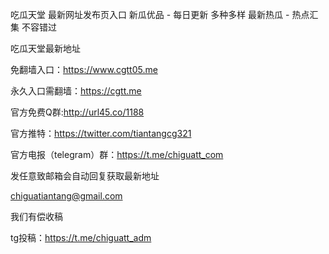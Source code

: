 吃瓜天堂 最新网址发布页入口
新瓜优品 - 每日更新 多种多样
最新热瓜 - 热点汇集 不容错过

吃瓜天堂最新地址

免翻墙入口：https://www.cgtt05.me

永久入口需翻墙：https://cgtt.me

官方免费Q群:http://url45.co/1188

官方推特：https://twitter.com/tiantangcg321

官方电报（telegram）群：https://t.me/chiguatt_com

发任意致邮箱会自动回复获取最新地址

chiguatiantang@gmail.com

我们有偿收稿

tg投稿：https://t.me/chiguatt_adm
